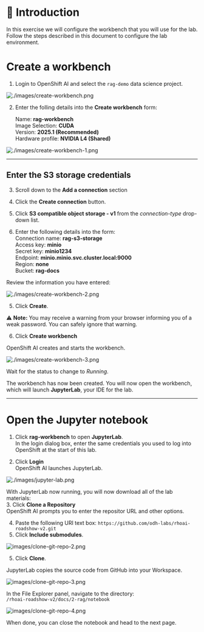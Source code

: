 # 💁 Introduction

In this exercise we will configure the workbench that you will use for the lab. Follow the steps described in this document to configure the lab environment.



# Create a workbench

1. Login to OpenShift AI and select the `rag-demo` data science project.

![./images/create-workbench.png](images/create-workbench.png)

2. Enter the folling details into the **Create workbench** form:

   Name: **rag-workbench**  
   Image Selection: **CUDA**  
   Version: **2025.1 (Recommended)**  
   Hardware profile: **NVIDIA L4 (Shared)**  

![./images/create-workbench-1.png](images/create-workbench-1.png)

---

## Enter the S3 storage credentials

3. Scroll down to the **Add a connection** section 

1. Click the **Create connection** button.
2. Click **S3 compatible object storage - v1** from the *connection-type* drop-down list.
3. Enter the following details into the form:  
   Connection name: **rag-s3-storage**  
   Access key: **minio**  
   Secret key: **minio1234**  
   Endpoint: **minio.minio.svc.cluster.local:9000**  
   Region: **none**  
   Bucket: **rag-docs**  

Review the information you have entered:

![./images/create-workbench-2.png](images/create-workbench-2.png)

5. Click **Create**.

⚠️ **Note:** You may receive a warning from your browser informing you of a weak password. You can safely ignore that warning.


6. Click **Create workbench**

OpenShift AI creates and starts the workbench.

![./images/create-workbench-3.png](images/create-workbench-3.png)

Wait for the status to change to *Running*.  

The workbench has now been created. You will now open the workbench, which will launch **JupyterLab**, your IDE for the lab.  

---

# Open the Jupyter notebook

1. Click **rag-workbench** to open **JupyterLab**.  
   In the login dialog box, enter the same credentials you used to log into OpenShift at the start of this lab.

2. Click **Login**  
   OpenShift AI launches JupyterLab.  

![./images/jupyter-lab.png](images/jupyter-lab.png)

With JupyterLab now running, you will now download all of the lab materials:  
3. Click **Clone a Repository**  
   OpenShift AI prompts you to enter the repositor URL and other options.  

4. Paste the following URI text box: `https://github.com/odh-labs/rhoai-roadshow-v2.git`  
5. Click **Include submodules**.  

![images/clone-git-repo-2.png](images/clone-git-repo-2.png) 

5. Click **Clone**.  

JupyterLab copies the source code from GitHub into your Workspace.

![images/clone-git-repo-3.png](images/clone-git-repo-3.png) 

In the File Explorer panel, navigate to the directory:  
`/rhoai-roadshow-v2/docs/2-rag/notebook`  


![images/clone-git-repo-4.png](images/clone-git-repo-4.png)  

When done, you can close the notebook and head to the next page.